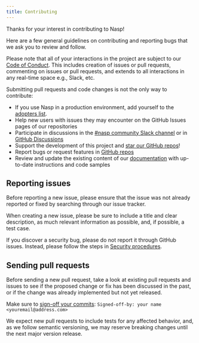 ```yaml
---
title: Contributing
---
```


Thanks for your interest in contributing to Nasp!

Here are a few general guidelines on contributing and reporting bugs that we ask you to review and follow.

Please note that all of your interactions in the project are subject to our [Code of Conduct](/docs/code-of-conduct). This
includes creation of issues or pull requests, commenting on issues or pull requests, and extends to all interactions in
any real-time space e.g., Slack, etc.

Submitting pull requests and code changes is not the only way to contribute:

- If you use Nasp in a production environment, add yourself to the [adopters list](https://github.com/cisco-open/nasp/nasp/blob/master/ADOPTERS.md).
- Help new users with issues they may encounter on the GitHub Issues pages of our repositories
- Participate in discussions in the [#nasp community Slack channel](https://outshift.com/slack) or in [GitHub Discussions](https://github.com/orgs/cisco-open/nasp/discussions)
- Support the development of this project and [star our GitHub repos](https://github.com/cisco-open/nasp)!
- Report bugs or request features in [GitHub repos](https://github.com/cisco-open/nasp)
- Review and update the existing content of our [documentation](https://nasp.io/docs) with up-to-date instructions and code samples

## Reporting issues

Before reporting a new issue, please ensure that the issue was not already reported or fixed by searching through our issue tracker.

When creating a new issue, please be sure to include a title and clear description, as much relevant information as possible, and, if possible, a test case.

If you discover a security bug, please do not report it through GitHub issues. Instead, please follow the steps in [Security procedures](https://nasp.io/docs/security).

## Sending pull requests

Before sending a new pull request, take a look at existing pull requests and issues to see if the proposed change or fix
has been discussed in the past, or if the change was already implemented but not yet released.

Make sure to [sign-off your commits](https://git-scm.com/docs/git-commit#Documentation/git-commit.txt---signoff): `Signed-off-by: your name <youremail@address.com>`

We expect new pull requests to include tests for any affected behavior, and, as we follow semantic versioning, we may
reserve breaking changes until the next major version release.
